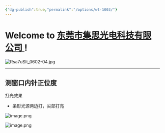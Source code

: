 ```yaml
---
{"dg-publish":true,"permalink":"/options/wt-1003/"}
---
```



# Welcome to [东莞市集思光电科技有限公司 ](https://jisicn.top) ! 

![Rsa7uSlt_0602-04.jpg](https://tc.899900.xyz/img/202303301656475.jpg)


---

## 测窗口内针正位度

打光效果
- 条形光源两边打，尖部打亮

![image.png](https://tc.899900.xyz/img/202304141935523.png)


![image.png](https://tc.899900.xyz/img/202304141936188.png)


